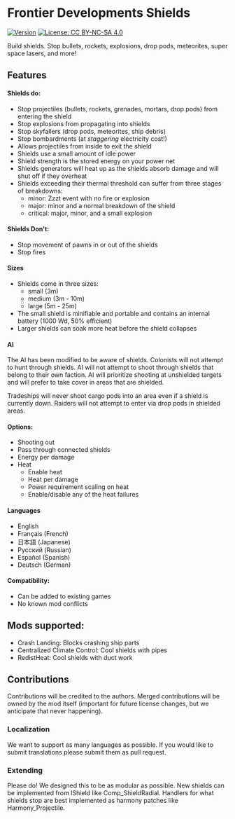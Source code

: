 # Frontier Developments Shields

[![Version](https://img.shields.io/badge/Steam%20Workshop-1.0-green.svg)](https://steamcommunity.com/sharedfiles/filedetails/?id=1210535987)
[![License: CC BY-NC-SA 4.0](https://img.shields.io/badge/License-CC%20BY--NC--SA%204.0-blue.svg)](http://creativecommons.org/licenses/by-nc-sa/4.0/)

Build shields. Stop bullets, rockets, explosions, drop pods, meteorites, super space lasers, and more!

## Features

#### Shields do:
- Stop projectiles (bullets, rockets, grenades, mortars, drop pods) from entering the shield
- Stop explosions from propagating into shields
- Stop skyfallers (drop pods, meteorites, ship debris)
- Stop bombardments (at *staggering* electricity cost!)
- Allows projectiles from inside to exit the shield
- Shields use a small amount of idle power
- Shield strength is the stored energy on your power net
- Shields generators will heat up as the shields absorb damage and will shut off if they overheat
- Shields exceeding their thermal threshold can suffer from three stages of breakdowns:
  - minor: Zzzt event with no fire or explosion
  - major: minor and a normal breakdown of the shield
  - critical: major, minor, and a small explosion

#### Shields Don't:
- Stop movement of pawns in or out of the shields
- Stop fires

#### Sizes
- Shields come in three sizes:
  - small (3m)
  - medium (3m - 10m)
  - large (5m - 25m)
- The small shield is minifiable and portable and contains an internal battery (1000 Wd, 50% efficient)
- Larger shields can soak more heat before the shield collapses

#### AI

The AI has been modified to be aware of shields. Colonists will not attempt to hunt through shields. AI will not attempt
to shoot through shields that belong to their own faction. AI will prioritize shooting at unshielded targets and will 
prefer to take cover in areas that are shielded.

Tradeships will never shoot cargo pods into an area even if a shield is currently down. Raiders will not attempt to 
enter via drop pods in shielded areas. 

#### Options:
- Shooting out
- Pass through connected shields
- Energy per damage
- Heat
  - Enable heat
  - Heat per damage
  - Power requirement scaling on heat
  - Enable/disable any of the heat failures

#### Languages
- English
- Français (French)
- 日本語 (Japanese)
- Pусский (Russian)
- Español (Spanish)
- Deutsch (German)

#### Compatibility:
- Can be added to existing games
- No known mod conflicts

## Mods supported:
- Crash Landing: Blocks crashing ship parts
- Centralized Climate Control: Cool shields with pipes
- RedistHeat: Cool shields with duct work

## Contributions

Contributions will be credited to the authors. Merged contributions will be owned by the mod itself (important for 
future license changes, but we anticipate that never happening).

### Localization

We want to support as many languages as possible. If you would like to submit translations please submit them as pull 
request.

### Extending

Please do! We designed this to be as modular as possible. New shields can be implemented from IShield like 
Comp_ShieldRadial. Handlers for what shields stop are best implemented as harmony patches like Harmony_Projectile.